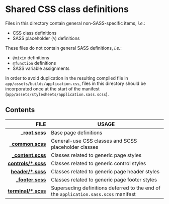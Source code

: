 # Shared CSS class definitions

Files in this directory contain general non-SASS-specific items, _i.e._:
* CSS class definitions
* SASS placeholder (`%`) definitions

These files do not contain general SASS definitions, _i.e._:
* `@mixin` definitions
* `@function` definitions
* SASS variable assignments

In order to avoid duplication in the resulting compiled file in
`app/assets/builds/application.css`,
files in this directory should be incorporated once at the start of the
manifest (`app/assets/stylesheets/application.sass.scss`).

## Contents

|                                       FILE | USAGE                                                                               |
|-------------------------------------------:|-------------------------------------------------------------------------------------|
|               **[_root.scss](_root.scss)** | Base page definitions                                                               |
|           **[_common.scss](_common.scss)** | General-use CSS classes and SCSS placeholder classes                                |
|         **[_content.scss](_content.scss)** | Classes related to generic page styles                                              |
| **[controls/*.scss](controls/index.scss)** | Classes related to generic control styles                                           |
|     **[header/*.scss](header/index.scss)** | Classes related to generic page header styles                                       |
|           **[_footer.scss](_footer.scss)** | Classes related to generic page footer styles                                       |
| **[terminal/*.scss](terminal/index.scss)** | Superseding definitions deferred to the end of the `application.sass.scss` manifest |

<!--========================================================================-->
